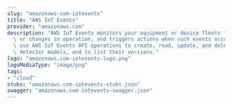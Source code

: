 ```yaml
---
slug: "amazonaws-com-iotevents"
title: "AWS IoT Events"
provider: "amazonaws.com"
description: "AWS IoT Events monitors your equipment or device fleets for failures\
  \ or changes in operation, and triggers actions when such events occur. You can\
  \ use AWS IoT Events API operations to create, read, update, and delete inputs and\
  \ detector models, and to list their versions."
logo: "amazonaws.com-iotevents-logo.png"
logoMediaType: "image/png"
tags:
- "cloud"
stubs: "amazonaws.com-iotevents-stubs.json"
swagger: "amazonaws.com-iotevents-swagger.json"
---
```

